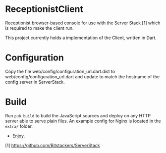 ReceptionistClient
==================

Receptionist browser-based console for use with the Server Stack [1] which is
required to make the client run.

This project currently holds a implementation of the Client, written in Dart.

# Configuration
Copy the file web/config/configuration_url.dart.dist to 
web/config/configuration_url.dart and update to match the hostname of the
config server in ServerStack.

# Build
Run `pub build` to build the JavaScript sources and deploy on any HTTP server
able to serve plain files. An example config for Nginx is located in the 
`extra/` folder.

- Enjoy.

[1] https://github.com/Bitstackers/ServerStack
